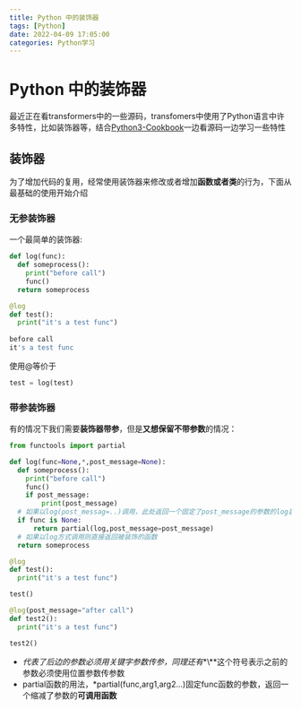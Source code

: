 ```yaml
---
title: Python 中的装饰器
tags: [Python]
date: 2022-04-09 17:05:00
categories: Python学习
---
```


# Python 中的装饰器

最近正在看transformers中的一些源码，transfomers中使用了Python语言中许多特性，比如装饰器等，结合[Python3-Cookbook](https://python3-cookbook.readthedocs.io/zh_CN/latest/chapters/p09_meta_programming.html)一边看源码一边学习一些特性

## 装饰器

为了增加代码的复用，经常使用装饰器来修改或者增加**函数或者类**的行为，下面从最基础的使用开始介绍

### 无参装饰器

一个最简单的装饰器:

```python
def log(func):
  def someprocess():
    print("before call")
    func()
  return someprocess

@log
def test():
  print("it's a test func")
  
before call
it's a test func

```

使用@等价于

``` python
test = log(test)
```

### 带参装饰器

有的情况下我们需要**装饰器带参**，但是**又想保留不带参数**的情况：

```python
from functools import partial

def log(func=None,*,post_message=None):
  def someprocess():
    print("before call")
    func()
    if post_message:
        print(post_message)
  # 如果以log(post_messag=..)调用，此处返回一个固定了post_message的参数的log装饰器   
  if func is None:
      return partial(log,post_message=post_message)
  # 如果以log方式调用则直接返回被装饰的函数
  return someprocess

@log
def test():
  print("it's a test func")

test() 

@log(post_message="after call")
def test2():
  print("it's a test func")

test2()
```

- *代表了后边的参数必须用关键字参数传参，同理还有**\\**这个符号表示之前的参数必须使用位置参数传参数
- partial函数的用法，*partial(func,arg1,arg2...)固定func函数的参数，返回一个缩减了参数的**可调用函数**

